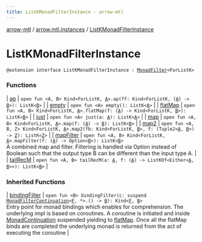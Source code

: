 ```yaml
---
title: ListKMonadFilterInstance - arrow-mtl
---
```


[arrow-mtl](../../index.html) / [arrow.mtl.instances](../index.html) / [ListKMonadFilterInstance](./index.html)

# ListKMonadFilterInstance

`@extension interface ListKMonadFilterInstance : `[`MonadFilter`](../../arrow.mtl.typeclasses/-monad-filter/index.html)`<ForListK>`

### Functions

| [ap](ap.html) | `open fun <A, B> Kind<ForListK, `[`A`](ap.html#A)`>.ap(ff: Kind<ForListK, (`[`A`](ap.html#A)`) -> `[`B`](ap.html#B)`>): ListK<`[`B`](ap.html#B)`>` |
| [empty](empty.html) | `open fun <A> empty(): ListK<`[`A`](empty.html#A)`>` |
| [flatMap](flat-map.html) | `open fun <A, B> Kind<ForListK, `[`A`](flat-map.html#A)`>.flatMap(f: (`[`A`](flat-map.html#A)`) -> Kind<ForListK, `[`B`](flat-map.html#B)`>): ListK<`[`B`](flat-map.html#B)`>` |
| [just](just.html) | `open fun <A> just(a: `[`A`](just.html#A)`): ListK<`[`A`](just.html#A)`>` |
| [map](map.html) | `open fun <A, B> Kind<ForListK, `[`A`](map.html#A)`>.map(f: (`[`A`](map.html#A)`) -> `[`B`](map.html#B)`): ListK<`[`B`](map.html#B)`>` |
| [map2](map2.html) | `open fun <A, B, Z> Kind<ForListK, `[`A`](map2.html#A)`>.map2(fb: Kind<ForListK, `[`B`](map2.html#B)`>, f: (Tuple2<`[`A`](map2.html#A)`, `[`B`](map2.html#B)`>) -> `[`Z`](map2.html#Z)`): ListK<`[`Z`](map2.html#Z)`>` |
| [mapFilter](map-filter.html) | `open fun <A, B> Kind<ForListK, `[`A`](map-filter.html#A)`>.mapFilter(f: (`[`A`](map-filter.html#A)`) -> Option<`[`B`](map-filter.html#B)`>): ListK<`[`B`](map-filter.html#B)`>`<br>A combined map and filter. Filtering is handled via Option instead of Boolean such that the output type B can be different than the input type A. |
| [tailRecM](tail-rec-m.html) | `open fun <A, B> tailRecM(a: `[`A`](tail-rec-m.html#A)`, f: (`[`A`](tail-rec-m.html#A)`) -> ListKOf<Either<`[`A`](tail-rec-m.html#A)`, `[`B`](tail-rec-m.html#B)`>>): ListK<`[`B`](tail-rec-m.html#B)`>` |

### Inherited Functions

| [bindingFilter](../../arrow.mtl.typeclasses/-monad-filter/binding-filter.html) | `open fun <B> bindingFilter(c: suspend `[`MonadFilterContinuation`](../../arrow.mtl.typeclasses/-monad-filter-continuation/index.html)`<`[`F`](../../arrow.mtl.typeclasses/-monad-filter/index.html#F)`, *>.() -> `[`B`](../../arrow.mtl.typeclasses/-monad-filter/binding-filter.html#B)`): Kind<`[`F`](../../arrow.mtl.typeclasses/-monad-filter/index.html#F)`, `[`B`](../../arrow.mtl.typeclasses/-monad-filter/binding-filter.html#B)`>`<br>Entry point for monad bindings which enables for comprehension. The underlying impl is based on coroutines. A coroutine is initiated and inside [MonadContinuation](#) suspended yielding to [flatMap](#). Once all the flatMap binds are completed the underlying monad is returned from the act of executing the coroutine |

